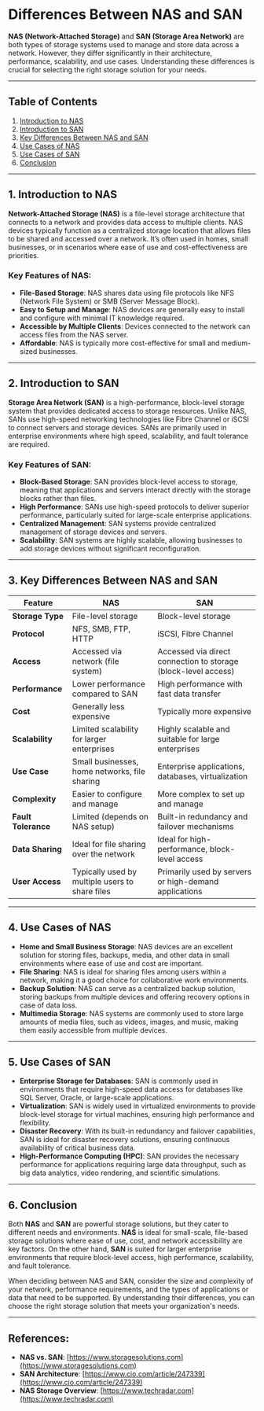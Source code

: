 # Differences Between NAS and SAN

**NAS (Network-Attached Storage)** and **SAN (Storage Area Network)** are both types of storage systems used to manage and store data across a network. However, they differ significantly in their architecture, performance, scalability, and use cases. Understanding these differences is crucial for selecting the right storage solution for your needs.

---

## Table of Contents
1. [Introduction to NAS](#introduction-to-nas)
2. [Introduction to SAN](#introduction-to-san)
3. [Key Differences Between NAS and SAN](#key-differences-between-nas-and-san)
4. [Use Cases of NAS](#use-cases-of-nas)
5. [Use Cases of SAN](#use-cases-of-san)
6. [Conclusion](#conclusion)

---

## 1. **Introduction to NAS**

**Network-Attached Storage (NAS)** is a file-level storage architecture that connects to a network and provides data access to multiple clients. NAS devices typically function as a centralized storage location that allows files to be shared and accessed over a network. It’s often used in homes, small businesses, or in scenarios where ease of use and cost-effectiveness are priorities.

### **Key Features of NAS**:
- **File-Based Storage**: NAS shares data using file protocols like NFS (Network File System) or SMB (Server Message Block).
- **Easy to Setup and Manage**: NAS devices are generally easy to install and configure with minimal IT knowledge required.
- **Accessible by Multiple Clients**: Devices connected to the network can access files from the NAS server.
- **Affordable**: NAS is typically more cost-effective for small and medium-sized businesses.

---

## 2. **Introduction to SAN**

**Storage Area Network (SAN)** is a high-performance, block-level storage system that provides dedicated access to storage resources. Unlike NAS, SANs use high-speed networking technologies like Fibre Channel or iSCSI to connect servers and storage devices. SANs are primarily used in enterprise environments where high speed, scalability, and fault tolerance are required.

### **Key Features of SAN**:
- **Block-Based Storage**: SAN provides block-level access to storage, meaning that applications and servers interact directly with the storage blocks rather than files.
- **High Performance**: SANs use high-speed protocols to deliver superior performance, particularly suited for large-scale enterprise applications.
- **Centralized Management**: SAN systems provide centralized management of storage devices and servers.
- **Scalability**: SAN systems are highly scalable, allowing businesses to add storage devices without significant reconfiguration.

---

## 3. **Key Differences Between NAS and SAN**

| **Feature**              | **NAS**                                      | **SAN**                                      |
|--------------------------|----------------------------------------------|----------------------------------------------|
| **Storage Type**          | File-level storage                          | Block-level storage                          |
| **Protocol**              | NFS, SMB, FTP, HTTP                         | iSCSI, Fibre Channel                        |
| **Access**                | Accessed via network (file system)          | Accessed via direct connection to storage (block-level access) |
| **Performance**           | Lower performance compared to SAN            | High performance with fast data transfer    |
| **Cost**                  | Generally less expensive                     | Typically more expensive                    |
| **Scalability**           | Limited scalability for larger enterprises   | Highly scalable and suitable for large enterprises |
| **Use Case**              | Small businesses, home networks, file sharing | Enterprise applications, databases, virtualization |
| **Complexity**            | Easier to configure and manage               | More complex to set up and manage           |
| **Fault Tolerance**       | Limited (depends on NAS setup)               | Built-in redundancy and failover mechanisms |
| **Data Sharing**          | Ideal for file sharing over the network      | Ideal for high-performance, block-level access |
| **User Access**           | Typically used by multiple users to share files | Primarily used by servers or high-demand applications |

---

## 4. **Use Cases of NAS**

- **Home and Small Business Storage**: NAS devices are an excellent solution for storing files, backups, media, and other data in small environments where ease of use and cost are important.
- **File Sharing**: NAS is ideal for sharing files among users within a network, making it a good choice for collaborative work environments.
- **Backup Solution**: NAS can serve as a centralized backup solution, storing backups from multiple devices and offering recovery options in case of data loss.
- **Multimedia Storage**: NAS systems are commonly used to store large amounts of media files, such as videos, images, and music, making them easily accessible from multiple devices.

---

## 5. **Use Cases of SAN**

- **Enterprise Storage for Databases**: SAN is commonly used in environments that require high-speed data access for databases like SQL Server, Oracle, or large-scale applications.
- **Virtualization**: SAN is widely used in virtualized environments to provide block-level storage for virtual machines, ensuring high performance and flexibility.
- **Disaster Recovery**: With its built-in redundancy and failover capabilities, SAN is ideal for disaster recovery solutions, ensuring continuous availability of critical business data.
- **High-Performance Computing (HPC)**: SAN provides the necessary performance for applications requiring large data throughput, such as big data analytics, video rendering, and scientific simulations.

---

## 6. **Conclusion**

Both **NAS** and **SAN** are powerful storage solutions, but they cater to different needs and environments. **NAS** is ideal for small-scale, file-based storage solutions where ease of use, cost, and network accessibility are key factors. On the other hand, **SAN** is suited for larger enterprise environments that require block-level access, high performance, scalability, and fault tolerance.

When deciding between NAS and SAN, consider the size and complexity of your network, performance requirements, and the types of applications or data that need to be supported. By understanding their differences, you can choose the right storage solution that meets your organization's needs.

---

## References:
- **NAS vs. SAN**: [https://www.storagesolutions.com](https://www.storagesolutions.com)
- **SAN Architecture**: [https://www.cio.com/article/247339](https://www.cio.com/article/247339)
- **NAS Storage Overview**: [https://www.techradar.com](https://www.techradar.com)
